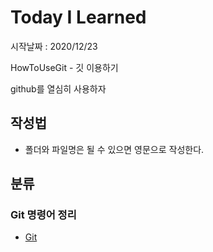 # Today I Learned
시작날짜 : 2020/12/23

HowToUseGit - 깃 이용하기

github를 열심히 사용하자 

## 작성법  
- 폴더와 파일명은 될 수 있으면 영문으로 작성한다.

## 분류

### Git 명령어 정리
- [Git](./git/git.md)

